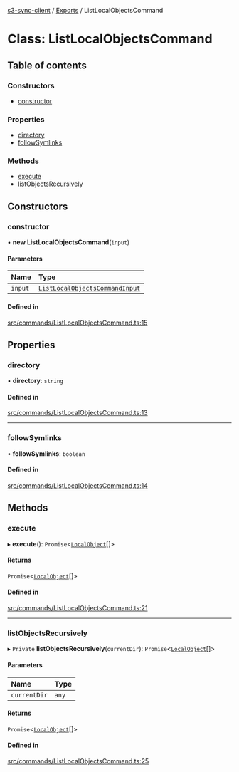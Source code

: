 [s3-sync-client](../README.md) / [Exports](../modules.md) / ListLocalObjectsCommand

# Class: ListLocalObjectsCommand

## Table of contents

### Constructors

- [constructor](ListLocalObjectsCommand.md#constructor)

### Properties

- [directory](ListLocalObjectsCommand.md#directory)
- [followSymlinks](ListLocalObjectsCommand.md#followsymlinks)

### Methods

- [execute](ListLocalObjectsCommand.md#execute)
- [listObjectsRecursively](ListLocalObjectsCommand.md#listobjectsrecursively)

## Constructors

### constructor

• **new ListLocalObjectsCommand**(`input`)

#### Parameters

| Name | Type |
| :------ | :------ |
| `input` | [`ListLocalObjectsCommandInput`](../modules.md#listlocalobjectscommandinput) |

#### Defined in

[src/commands/ListLocalObjectsCommand.ts:15](https://github.com/jeanbmar/s3-sync-client/blob/168acbf/src/commands/ListLocalObjectsCommand.ts#L15)

## Properties

### directory

• **directory**: `string`

#### Defined in

[src/commands/ListLocalObjectsCommand.ts:13](https://github.com/jeanbmar/s3-sync-client/blob/168acbf/src/commands/ListLocalObjectsCommand.ts#L13)

___

### followSymlinks

• **followSymlinks**: `boolean`

#### Defined in

[src/commands/ListLocalObjectsCommand.ts:14](https://github.com/jeanbmar/s3-sync-client/blob/168acbf/src/commands/ListLocalObjectsCommand.ts#L14)

## Methods

### execute

▸ **execute**(): `Promise`<[`LocalObject`](LocalObject.md)[]\>

#### Returns

`Promise`<[`LocalObject`](LocalObject.md)[]\>

#### Defined in

[src/commands/ListLocalObjectsCommand.ts:21](https://github.com/jeanbmar/s3-sync-client/blob/168acbf/src/commands/ListLocalObjectsCommand.ts#L21)

___

### listObjectsRecursively

▸ `Private` **listObjectsRecursively**(`currentDir`): `Promise`<[`LocalObject`](LocalObject.md)[]\>

#### Parameters

| Name | Type |
| :------ | :------ |
| `currentDir` | `any` |

#### Returns

`Promise`<[`LocalObject`](LocalObject.md)[]\>

#### Defined in

[src/commands/ListLocalObjectsCommand.ts:25](https://github.com/jeanbmar/s3-sync-client/blob/168acbf/src/commands/ListLocalObjectsCommand.ts#L25)
